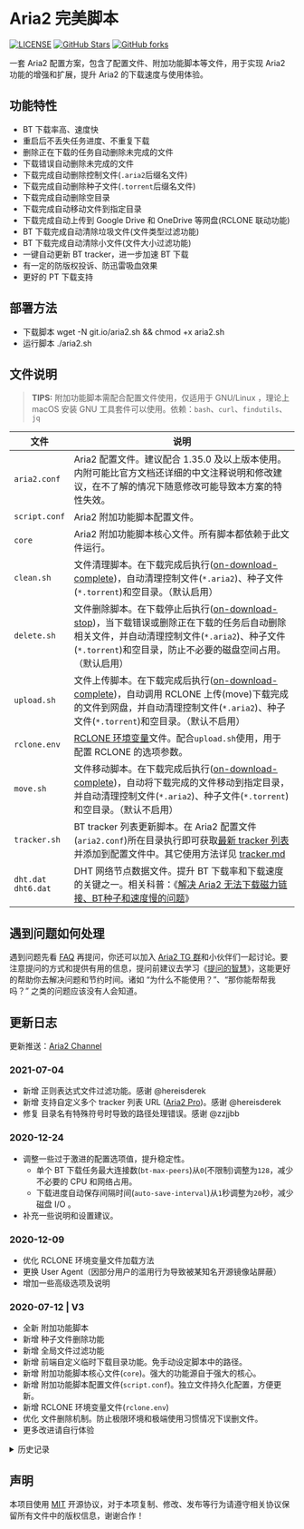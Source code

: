 # Aria2 完美脚本

[![LICENSE](https://img.shields.io/github/license/mashape/apistatus.svg?style=flat-square&label=License)](https://github.com/P3TERX/aria2.conf/blob/master/LICENSE)
[![GitHub Stars](https://img.shields.io/github/stars/P3TERX/aria2.conf.svg?style=flat-square&label=Stars&logo=github)](https://github.com/P3TERX/aria2.conf/stargazers)
[![GitHub forks](https://img.shields.io/github/forks/P3TERX/aria2.conf.svg?style=flat-square&label=Forks&logo=github)](https://github.com/P3TERX/aria2.conf/fork)

一套 Aria2 配置方案，包含了配置文件、附加功能脚本等文件，用于实现 Aria2 功能的增强和扩展，提升 Aria2 的下载速度与使用体验。

## 功能特性

* BT 下载率高、速度快
* 重启后不丢失任务进度、不重复下载
* 删除正在下载的任务自动删除未完成的文件
* 下载错误自动删除未完成的文件
* 下载完成自动删除控制文件(`.aria2`后缀名文件)
* 下载完成自动删除种子文件(`.torrent`后缀名文件)
* 下载完成自动删除空目录
* 下载完成自动移动文件到指定目录
* 下载完成自动上传到 Google Drive 和 OneDrive 等网盘(RCLONE 联动功能)
* BT 下载完成自动清除垃圾文件(文件类型过滤功能)
* BT 下载完成自动清除小文件(文件大小过滤功能)
* 一键自动更新 BT tracker，进一步加速 BT 下载
* 有一定的防版权投诉、防迅雷吸血效果
* 更好的 PT 下载支持

## 部署方法
* 下载脚本
wget -N git.io/aria2.sh && chmod +x aria2.sh
* 运行脚本
./aria2.sh

## 文件说明

> **TIPS:** 附加功能脚本需配合配置文件使用，仅适用于 GNU/Linux ，理论上 macOS 安装 GNU 工具套件可以使用。依赖：`bash`、`curl`、`findutils`、`jq`

| 文件                    | 说明                                                                                                                                                                                                                                                                                      |
| ----------------------- | ----------------------------------------------------------------------------------------------------------------------------------------------------------------------------------------------------------------------------------------------------------------------------------------- |
| `aria2.conf`            | Aria2 配置文件。建议配合 1.35.0 及以上版本使用。内附可能比官方文档还详细的中文注释说明和修改建议，在不了解的情况下随意修改可能导致本方案的特性失效。                                                                                                                                      |
| `script.conf`           | Aria2 附加功能脚本配置文件。                                                                                                                                                                                                                                                              |
| `core`                  | Aria2 附加功能脚本核心文件。所有脚本都依赖于此文件运行。                                                                                                                                                                                                                                  |
| `clean.sh`              | 文件清理脚本。在下载完成后执行([on-download-complete](https://aria2.github.io/manual/en/html/aria2c.html#cmdoption-on-download-complete))，自动清理控制文件(`*.aria2`)、种子文件(`*.torrent`)和空目录。（默认启用）                                                                       |
| `delete.sh`             | 文件删除脚本。在下载停止后执行([on-download-stop](https://aria2.github.io/manual/en/html/aria2c.html#cmdoption-on-download-stop))，当下载错误或删除正在下载的任务后自动删除相关文件，并自动清理控制文件(`*.aria2`)、种子文件(`*.torrent`)和空目录，防止不必要的磁盘空间占用。（默认启用） |
| `upload.sh`             | 文件上传脚本。在下载完成后执行([on-download-complete](https://aria2.github.io/manual/en/html/aria2c.html#cmdoption-on-download-complete))，自动调用 RCLONE 上传(move)下载完成的文件到网盘，并自动清理控制文件(`*.aria2`)、种子文件(`*.torrent`)和空目录。（默认不启用）                   |
| `rclone.env`            | [RCLONE 环境变量](https://rclone.org/docs/#environment-variables)文件。配合`upload.sh`使用，用于配置 RCLONE 的选项参数。                                                                                                                                                                  |
| `move.sh`               | 文件移动脚本。在下载完成后执行([on-download-complete](https://aria2.github.io/manual/en/html/aria2c.html#cmdoption-on-download-complete))，自动将下载完成的文件移动到指定目录，并自动清理控制文件(`*.aria2`)、种子文件(`*.torrent`)和空目录。（默认不启用）                               |
| `tracker.sh`            | BT tracker 列表更新脚本。在 Aria2 配置文件(`aria2.conf`)所在目录执行即可获取[最新 tracker 列表](https://raw.githubusercontent.com/XIU2/TrackersListCollection/master/all.txt)并添加到配置文件中。其它使用方法详见 [tracker.md](./tracker.md)                                              |
| `dht.dat`<br>`dht6.dat` | DHT 网络节点数据文件。提升 BT 下载率和下载速度的关键之一。相关科普：《[解决 Aria2 无法下载磁力链接、BT种子和速度慢的问题](https://p3terx.com/archives/solved-aria2-cant-download-magnetic-link-bt-seed-and-slow-speed.html)》                                                             |

## 遇到问题如何处理

遇到问题先看 [FAQ](https://p3terx.com/archives/aria2_perfect_config-faq.html) 再提问，你还可以加入 [Aria2 TG 群](https://t.me/Aria2c)和小伙伴们一起讨论。要注意提问的方式和提供有用的信息，提问前建议去学习《[提问的智慧](https://github.com/ryanhanwu/How-To-Ask-Questions-The-Smart-Way/blob/master/README-zh_CN.md)》，这能更好的帮助你去解决问题和节约时间。诸如 “为什么不能使用？”、“那你能帮帮我吗？” 之类的问题应该没有人会知道。

## 更新日志

更新推送：[Aria2 Channel](https://t.me/Aria2_Channel)

### 2021-07-04

- 新增 正则表达式文件过滤功能。感谢 @hereisderek
- 新增 支持自定义多个 tracker 列表 URL ([Aria2 Pro](https://github.com/P3TERX/Aria2-Pro-Docker))。感谢 @hereisderek
- 修复 目录名有特殊符号时导致的路径处理错误。感谢 @zzjjbb

### 2020-12-24

- 调整一些过于激进的配置选项值，提升稳定性。
  - 单个 BT 下载任务最大连接数(`bt-max-peers`)从`0`(不限制)调整为`128`，减少不必要的 CPU 和网络占用。
  - 下载进度自动保存间隔时间(`auto-save-interval`)从`1`秒调整为`20`秒，减少磁盘 I/O 。
- 补充一些说明和设置建议。

### 2020-12-09

- 优化 RCLONE 环境变量文件加载方法
- 更换 User Agent（因部分用户的滥用行为导致被某知名开源镜像站屏蔽）
- 增加一些高级选项及说明

### 2020-07-12 | V3

- 全新 附加功能脚本
- 新增 种子文件删除功能
- 新增 全局文件过滤功能
- 新增 前端自定义临时下载目录功能。免手动设定脚本中的路径。
- 新增 附加功能脚本核心文件(`core`)。强大的功能源自于强大的核心。
- 新增 附加功能脚本配置文件(`script.conf`)。独立文件持久化配置，方便更新。
- 新增 RCLONE 环境变量文件(`rclone.env`)
- 优化 文件删除机制。防止极限环境和极端使用习惯情况下误删文件。
- 更多改进请自行体验

<details>
<summary>历史记录</summary>

早期版本和其它记录已归档至 [v2 分支](https://github.com/P3TERX/aria2.conf/tree/v2)

</details>

## 声明

本项目使用 [MIT](https://github.com/P3TERX/aria2.conf/blob/master/LICENSE) 开源协议，对于本项复制、修改、发布等行为请遵守相关协议保留所有文件中的版权信息，谢谢合作！
